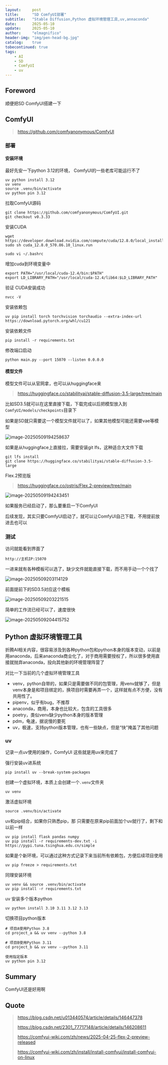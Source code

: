 ```yaml
---
layout:     post
title:      "SD ComfyUI部署"
subtitle:   "Stable Diffusion,Python 虚拟环境管理工具,uv,annaconda"
date:       2025-05-10
update:     2025-05-10
author:     "elmagnifico"
header-img: "img/pen-head-bg.jpg"
catalog:    true
tobecontinued: true
tags:
    - AI
    - SD
    - ComfyUI
    - uv
---
```


## Foreword

顺便把SD ComfyUI搭建一下



## ComfyUI

> https://github.com/comfyanonymous/ComfyUI



### 部署

#### 安装环境

最好先安一下python 3.12的环境， ComfyUI的一些老库可能运行不了

```
uv python install 3.12
uv venv
source .venv/bin/activate
uv python pin 3.12
```

拉取ComfyUI源码

```
git clone https://github.com/comfyanonymous/ComfyUI.git
git checkout v0.3.33
```



安装CUDA

```
wget https://developer.download.nvidia.com/compute/cuda/12.8.0/local_installers/cuda_12.8.0_570.86.10_linux.run
sudo sh cuda_12.8.0_570.86.10_linux.run
```



```
sudo vi ~/.bashrc
```

增加cuda到环境变量中

```
export PATH="/usr/local/cuda-12.4/bin:$PATH"
export LD_LIBRARY_PATH="/usr/local/cuda-12.4/lib64:$LD_LIBRARY_PATH"
```

验证 CUDA安装成功

```
nvcc -V
```



安装依赖包

```
uv pip install torch torchvision torchaudio --extra-index-url https://download.pytorch.org/whl/cu121
```



安装依赖文件

```
pip install -r requirements.txt
```



修改端口启动

```
python main.py --port 15070 --listen 0.0.0.0
```



#### 模型文件

模型文件可以从官网拿，也可以从huggingface来

> https://huggingface.co/stabilityai/stable-diffusion-3.5-large/tree/main

比如SD3.5就可以在这里直接下载，下载完成以后把模型放入到`ComfyUI/models/checkpoints`目录下

如果是SD就只需要这一个模型文件就可以了，如果其他模型可能还需要vae等模型

![image-20250509194258637](https://img.elmagnifico.tech/static/upload/elmagnifico/20250509194258662.png)

如果是从huggingface上直接拉，需要安装git lfs，这种适合大文件下载

```
git lfs install
git clone https://huggingface.co/stabilityai/stable-diffusion-3.5-large
```



Flex.2预览版

> https://huggingface.co/ostris/Flex.2-preview/tree/main

![image-20250509194243451](https://img.elmagnifico.tech/static/upload/elmagnifico/20250509194250529.png)

如果服务已经启动了，那么要重启一下ComfyUI



后续发现，其实只要ComfyUI启动了，就可以让ComfyUI自己下载，不用提前放进去也可以



### 测试

访问就能看到界面了

```
http://主机IP:15070
```

一进来就有各种模板可以选了，缺少文件就能直接下载，而不用手动一个个找了

![image-20250509203114129](https://img.elmagnifico.tech/static/upload/elmagnifico/20250509203114327.png)

前面提前下的SD3.5对应这个模板

![image-20250509203221515](https://img.elmagnifico.tech/static/upload/elmagnifico/20250509203221539.png)

简单的工作流已经可以了，速度很快

![image-20250509204415752](https://img.elmagnifico.tech/static/upload/elmagnifico/20250509204415815.png)

## Python 虚拟环境管理工具

折腾AI相关内容，很容易涉及到各种python包和python本身的版本变动，以前是用anaconda，后来anaconda商业化了，对于商用需要授权了，所以很多使用直接就抛弃anaconda，投向其他新的环境管理阵营了

对比一下当前的几个虚拟环境管理工具

- venv，python自带的，如果只是需要做不同的包管理，用venv就够了，但是venv本身是和项目绑定的，换项目时需要再弄一个，这样就有点不方便，没有共用性了。
- pipenv，似乎有bug，不推荐
- anaconda，商用，本身也比较大，包含的工具很多
- poetry，类似venv缺少python本身的版本管理
- pdm，龟速，据说慢的要死
- uv，极速，支持python版本管理，也有一些缺点，但是“快”掩盖了其他问题



### uv

记录一点uv使用的操作，ComfyUI 这些就是用uv来完成了



强行安装uv进系统

```
pip install uv --break-system-packages
```



创建一个虚拟环境，本质上会创建一个`.venv`文件夹

```
uv venv
```

激活虚拟环境

```
source .venv/bin/activate
```



uv和pip结合，如果你只熟悉pip，那 只需要在原来pip前面加个uv就行了，剩下和以前一样

```
uv pip install flask pandas numpy
uv pip install -r requirements-dev.txt -i https://pypi.tuna.tsinghua.edu.cn/simple
```



如果是个新环境，可以通过这种方式记录下来当前所有依赖包，方便后续项目使用

```
uv pip freeze > requirements.txt
```

同理安装环境

```
uv venv && source .venv/bin/activate
uv pip install -r requirements.txt
```



uv 安装多个版本python

```
uv python install 3.10 3.11 3.12 3.13
```



切换项目python版本

```
# 项目A使用Python 3.8
cd project_a && uv venv --python 3.8

# 项目B使用Python 3.11 
cd project_b && uv venv --python 3.11

使用指定版本
uv python pin 3.12
```



## Summary

ComfyUI还是好用啊 



## Quote

> https://blog.csdn.net/u013440574/article/details/146447378
>
> https://blog.csdn.net/2301_77717148/article/details/146208611
>
> https://comfyui-wiki.com/zh/news/2025-04-25-flex-2-preview-released
>
> https://comfyui-wiki.com/zh/install/install-comfyui/install-comfyui-on-linux
